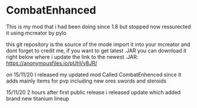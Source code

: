 # CombatEnhanced

This is my mod that i had been doing since 1.8 but stopped now ressurected it using mcreator by pylo 

this git repository is the source of the mode import it into your mcreator and dont forget to credit me, if you want to get latest .JAR 
you can download it right below where i update the link to the newest .JAR:
    https://anonymousfiles.io/pUhVv8JR/

on 15/11/20 I released my updated mod Called CombatEnhenced since it adds mainly items for pvp including new ores swords and steroids

15/11/20 2 hours after first public release i released update which added brand new titanium lineup 
